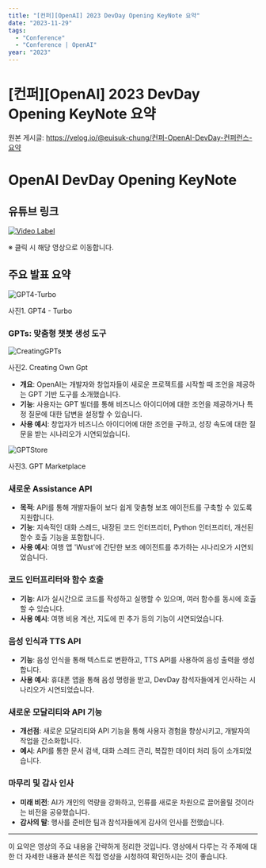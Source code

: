 ```yaml
---
title: "[컨퍼][OpenAI] 2023 DevDay Opening KeyNote 요약"
date: "2023-11-29"
tags:
  - "Conference"
  - "Conference | OpenAI"
year: "2023"
---
```


# [컨퍼][OpenAI] 2023 DevDay Opening KeyNote 요약

원본 게시글: https://velog.io/@euisuk-chung/컨퍼-OpenAI-DevDay-컨퍼런스-요약



OpenAI DevDay Opening KeyNote
=============================

유튜브 링크
------

[![Video Label](https://img.youtube.com/vi/U9mJuUkhUzk/0.jpg)](https://youtu.be/U9mJuUkhUzk)

※ 클릭 시 해당 영상으로 이동합니다.

주요 발표 요약
--------

![GPT4-Turbo](https://velog.velcdn.com/images/euisuk-chung/post/19293cf3-2b44-43a7-b5a5-ad21725bd8f9/image.png)

사진1. GPT4 - Turbo

### GPTs: 맞춤형 챗봇 생성 도구

![CreatingGPTs](https://velog.velcdn.com/images/euisuk-chung/post/672e71dc-3bec-4a40-a6c8-82ec95491852/image.png)

사진2. Creating Own Gpt

* **개요**: OpenAI는 개발자와 창업자들이 새로운 프로젝트를 시작할 때 조언을 제공하는 GPT 기반 도구를 소개했습니다.
* **기능**: 사용자는 GPT 빌더를 통해 비즈니스 아이디어에 대한 조언을 제공하거나 특정 질문에 대한 답변을 설정할 수 있습니다.
* **사용 예시**: 창업자가 비즈니스 아이디어에 대한 조언을 구하고, 성장 속도에 대한 질문을 받는 시나리오가 시연되었습니다.

![GPTStore]()

사진3. GPT Marketplace

### 새로운 Assistance API

* **목적**: API를 통해 개발자들이 보다 쉽게 맞춤형 보조 에이전트를 구축할 수 있도록 지원합니다.
* **기능**: 지속적인 대화 스레드, 내장된 코드 인터프리터, Python 인터프리터, 개선된 함수 호출 기능을 포함합니다.
* **사용 예시**: 여행 앱 'Wust'에 간단한 보조 에이전트를 추가하는 시나리오가 시연되었습니다.

### 코드 인터프리터와 함수 호출

* **기능**: AI가 실시간으로 코드를 작성하고 실행할 수 있으며, 여러 함수를 동시에 호출할 수 있습니다.
* **사용 예시**: 여행 비용 계산, 지도에 핀 추가 등의 기능이 시연되었습니다.

### 음성 인식과 TTS API

* **기능**: 음성 인식을 통해 텍스트로 변환하고, TTS API를 사용하여 음성 출력을 생성합니다.
* **사용 예시**: 휴대폰 앱을 통해 음성 명령을 받고, DevDay 참석자들에게 인사하는 시나리오가 시연되었습니다.

### 새로운 모달리티와 API 기능

* **개선점**: 새로운 모달리티와 API 기능을 통해 사용자 경험을 향상시키고, 개발자의 작업을 간소화합니다.
* **예시**: API를 통한 문서 검색, 대화 스레드 관리, 복잡한 데이터 처리 등이 소개되었습니다.

### 마무리 및 감사 인사

* **미래 비전**: AI가 개인의 역량을 강화하고, 인류를 새로운 차원으로 끌어올릴 것이라는 비전을 공유했습니다.
* **감사의 말**: 행사를 준비한 팀과 참석자들에게 감사의 인사를 전했습니다.

---

이 요약은 영상의 주요 내용을 간략하게 정리한 것입니다. 영상에서 다루는 각 주제에 대한 더 자세한 내용과 분석은 직접 영상을 시청하여 확인하시는 것이 좋습니다.

